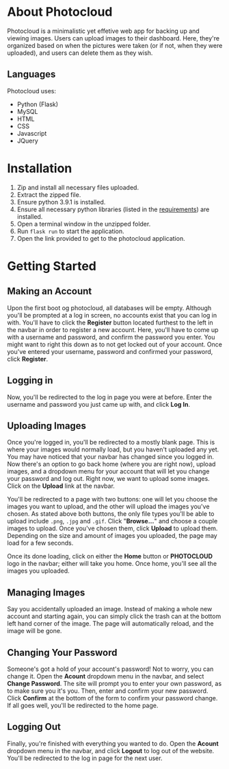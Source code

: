 # About Photocloud

Photocloud is a minimalistic yet effetive web app for backing up and viewing images. Users can upload images to their dashboard. Here, they're organized based on when the pictures were taken (or if not, when they were uploaded), and users can delete them as they wish.

## Languages

Photocloud uses:
- Python (Flask)
- MySQL
- HTML
- CSS
- Javascript
- JQuery

# Installation

1. Zip and install all necessary files uploaded.
2. Extract the zipped file.
3. Ensure python 3.9.1 is installed.
4. Ensure all necessary python libraries (listed in the [requirements](requirements.md)) are installed.
5. Open a terminal window in the unzipped folder.
6. Run `flask run` to start the application.
7. Open the link provided to get to the photocloud application.

# Getting Started

## Making an Account

Upon the first boot og photocloud, all databases will be empty. Although you'll be prompted at a log in screen, no accounts exist that you can log in with. You'll have to click the **Register** button located furthest to the left in the navbar in order to register a new account. Here, you'll have to come up with a username and password, and confirm the password you enter. You might want to right this down as to not get locked out of your account. Once you've entered your username, password and confirmed your password, click **Register**.

## Logging in

Now, you'll be redirected to the log in page you were at before. Enter the username and password you just came up with, and click **Log In**.

## Uploading Images

Once you're logged in, you'll be redirected to a mostly blank page. This is where your images would normally load, but you haven't uploaded any yet. You may have noticed that your navbar has changed since you logged in. Now there's an option to go back home (where you are right now), upload images, and a dropdown menu for your account that will let you change your password and log out. Right now, we want to upload some images. Click on the **Upload** link at the navbar.

You'll be redirected to a page with two buttons: one will let you choose the images you want to upload, and the other will upload the images you've chosen. As stated above both buttons, the only file types you'll be able to upload include `.png`, `.jpg` and `.gif`. Click "**Browse...**" and choose a couple images to upload. Once you've chosen them, click **Upload** to upload them. Depending on the size and amount of images you uploaded, the page may load for a few seconds.

Once its done loading, click on either the **Home** button or **PHOTOCLOUD** logo in the navbar; either will take you home. Once home, you'll see all the images you uploaded.

## Managing Images

Say you accidentally uploaded an image. Instead of making a whole new account and starting again, you can simply click the trash can at the bottom left hand corner of the image. The page will automatically reload, and the image will be gone.

## Changing Your Password

Someone's got a hold of your account's password! Not to worry, you can change it. Open the **Acount** dropdown menu in the navbar, and select **Change Password**. The site will prompt you to enter your own password, as to make sure you it's you. Then, enter and confirm your new password. Click **Confirm** at the bottom of the form to confirm your password change. If all goes well, you'll be redirected to the home page.

## Logging Out

Finally, you're finished with everything you wanted to do. Open the **Acount** dropdown menu in the navbar, and click **Logout** to log out of the website. You'll be redirected to the log in page for the next user.
